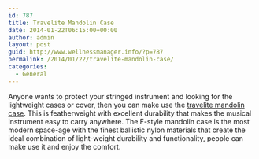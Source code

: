 ```yaml
---
id: 787
title: Travelite Mandolin Case
date: 2014-01-22T06:15:00+00:00
author: admin
layout: post
guid: http://www.wellnessmanager.info/?p=787
permalink: /2014/01/22/travelite-mandolin-case/
categories:
  - General
---
```

Anyone wants to protect your stringed instrument and looking for the lightweight cases or cover, then you can make use the [travelite mandolin case](http://www.guitarcenter.com/Travelite-Lightweight-F-Style-Mandolin-Case-541733-i1151777.gc). This is featherweight with excellent durability that makes the musical instrument easy to carry anywhere. The F-style mandolin case is the most modern space-age with the finest ballistic nylon materials that create the ideal combination of light-weight durability and functionality, people can make use it and enjoy the comfort.
